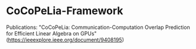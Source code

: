 # CoCoPeLia-Framework

Publications: "CoCoPeLia: Communication-Computation Overlap Prediction for Efficient Linear Algebra on GPUs" (https://ieeexplore.ieee.org/document/9408195)
